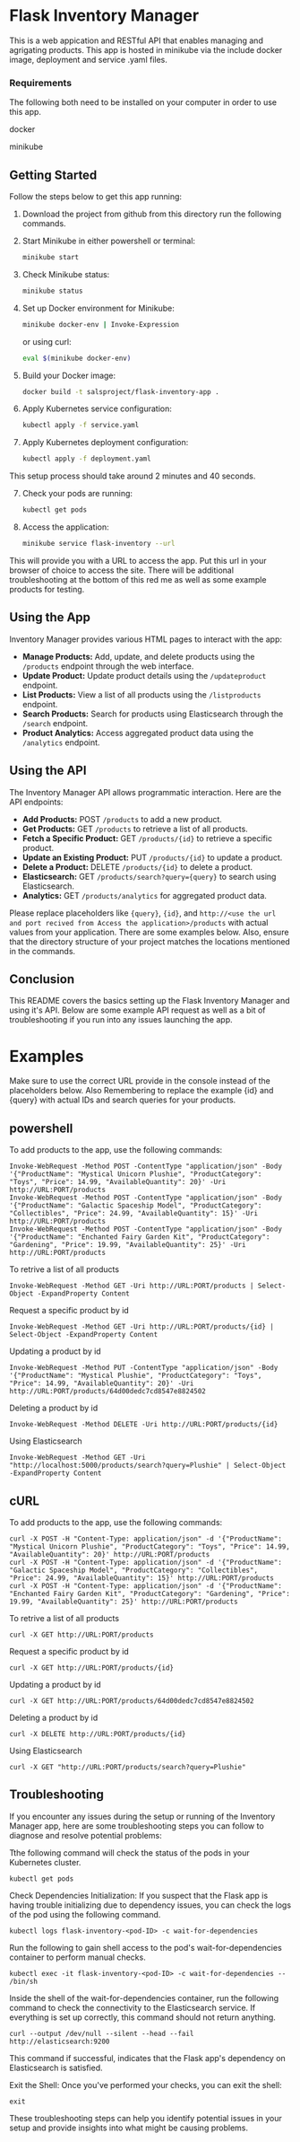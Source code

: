 
# Flask Inventory Manager

This is a web appication and RESTful API that enables managing and agrigating products. This app is hosted in minikube via the include docker image, deployment and service .yaml files. 

### Requirements
The following both need to be installed on your computer in order to use this app.

docker

minikube

## Getting Started
Follow the steps below to get this app running:

1. Download the project from github from this directory run the following commands.

2. Start Minikube in either powershell or terminal:
   ```sh
   minikube start
   ```

2. Check Minikube status:
   ```sh
   minikube status
   ```

3. Set up Docker environment for Minikube:
   ```sh
   minikube docker-env | Invoke-Expression
   ```
   or using curl:
   ```sh
   eval $(minikube docker-env)
   ```

4. Build your Docker image:
   ```sh
   docker build -t salsproject/flask-inventory-app .
   ```

5. Apply Kubernetes service configuration:
   ```sh
   kubectl apply -f service.yaml
   ```

6. Apply Kubernetes deployment configuration:
   ```sh
   kubectl apply -f deployment.yaml
   ```

This setup process should take around 2 minutes and 40 seconds.

7. Check your pods are running:
   ```sh
   kubectl get pods
   ```

8. Access the application:
   ```sh
   minikube service flask-inventory --url
   ```

This will provide you with a URL to access the app. Put this url in your browser of choice to access the site. There will be additional troubleshooting at the bottom of this red me as well as some example products for testing. 

## Using the App

Inventory Manager provides various HTML pages to interact with the app:

- **Manage Products:** Add, update, and delete products using the `/products` endpoint through the web interface.
- **Update Product:** Update product details using the `/updateproduct` endpoint.
- **List Products:** View a list of all products using the `/listproducts` endpoint.
- **Search Products:** Search for products using Elasticsearch through the `/search` endpoint.
- **Product Analytics:** Access aggregated product data using the `/analytics` endpoint.

## Using the API

The Inventory Manager API allows programmatic interaction. Here are the API endpoints:

- **Add Products:** POST `/products` to add a new product.
- **Get Products:** GET `/products` to retrieve a list of all products.
- **Fetch a Specific Product:** GET `/products/{id}` to retrieve a specific product.
- **Update an Existing Product:** PUT `/products/{id}` to update a product.
- **Delete a Product:** DELETE `/products/{id}` to delete a product.
- **Elasticsearch:** GET `/products/search?query={query}` to search using Elasticsearch.
- **Analytics:** GET `/products/analytics` for aggregated product data.

Please replace placeholders like `{query}`, `{id}`, and `http://<use the url and port recived from Access the application>/products` with actual values from your application. There are some examples below. Also, ensure that the directory structure of your project matches the locations mentioned in the commands.


## Conclusion

This README covers the basics setting up the Flask Inventory Manager and using it's API. Below are some example API request as well as a bit of troubleshooting if you run into any issues launching the app.

# Examples
Make sure to use the correct URL provide in the console instead of the placeholders below. Also Remembering to replace the example {id} and {query} with actual IDs and search queries for your products.
## powershell
To add products to the app, use the following commands:
```
Invoke-WebRequest -Method POST -ContentType "application/json" -Body '{"ProductName": "Mystical Unicorn Plushie", "ProductCategory": "Toys", "Price": 14.99, "AvailableQuantity": 20}' -Uri http://URL:PORT/products
Invoke-WebRequest -Method POST -ContentType "application/json" -Body '{"ProductName": "Galactic Spaceship Model", "ProductCategory": "Collectibles", "Price": 24.99, "AvailableQuantity": 15}' -Uri http://URL:PORT/products
Invoke-WebRequest -Method POST -ContentType "application/json" -Body '{"ProductName": "Enchanted Fairy Garden Kit", "ProductCategory": "Gardening", "Price": 19.99, "AvailableQuantity": 25}' -Uri http://URL:PORT/products
```
To retrive a list of all products
```
Invoke-WebRequest -Method GET -Uri http://URL:PORT/products | Select-Object -ExpandProperty Content
```
Request a specific product by id
```
Invoke-WebRequest -Method GET -Uri http://URL:PORT/products/{id} | Select-Object -ExpandProperty Content
```
Updating a product by id
```
Invoke-WebRequest -Method PUT -ContentType "application/json" -Body '{"ProductName": "Mystical Plushie", "ProductCategory": "Toys", "Price": 14.99, "AvailableQuantity": 20}' -Uri http://URL:PORT/products/64d00dedc7cd8547e8824502
```
Deleting a product by id
```
Invoke-WebRequest -Method DELETE -Uri http://URL:PORT/products/{id}
```
Using Elasticsearch
```
Invoke-WebRequest -Method GET -Uri "http://localhost:5000/products/search?query=Plushie" | Select-Object -ExpandProperty Content
```

## cURL
To add products to the app, use the following commands:
```
curl -X POST -H "Content-Type: application/json" -d '{"ProductName": "Mystical Unicorn Plushie", "ProductCategory": "Toys", "Price": 14.99, "AvailableQuantity": 20}' http://URL:PORT/products
curl -X POST -H "Content-Type: application/json" -d '{"ProductName": "Galactic Spaceship Model", "ProductCategory": "Collectibles", "Price": 24.99, "AvailableQuantity": 15}' http://URL:PORT/products
curl -X POST -H "Content-Type: application/json" -d '{"ProductName": "Enchanted Fairy Garden Kit", "ProductCategory": "Gardening", "Price": 19.99, "AvailableQuantity": 25}' http://URL:PORT/products

```
To retrive a list of all products
```
curl -X GET http://URL:PORT/products
```
Request a specific product by id
```
curl -X GET http://URL:PORT/products/{id}
```
Updating a product by id
```
curl -X GET http://URL:PORT/products/64d00dedc7cd8547e8824502
```
Deleting a product by id
```
curl -X DELETE http://URL:PORT/products/{id}
```
Using Elasticsearch
```
curl -X GET "http://URL:PORT/products/search?query=Plushie"
```

## Troubleshooting
If you encounter any issues during the setup or running of the Inventory Manager app, here are some troubleshooting steps you can follow to diagnose and resolve potential problems:

Tthe following command will check the status of the pods in your Kubernetes cluster.
```
kubectl get pods
```
Check Dependencies Initialization: If you suspect that the Flask app is having trouble initializing due to dependency issues, you can check the logs of the pod using the following command.
```
kubectl logs flask-inventory-<pod-ID> -c wait-for-dependencies
```
Run the following to gain shell access to the pod's wait-for-dependencies container to perform manual checks.
```
kubectl exec -it flask-inventory-<pod-ID> -c wait-for-dependencies -- /bin/sh
```
Inside the shell of the wait-for-dependencies container, run the following command to check the connectivity to the Elasticsearch service. If everything is set up correctly, this command should not return anything.
```
curl --output /dev/null --silent --head --fail http://elasticsearch:9200
```
This command if successful, indicates that the Flask app's dependency on Elasticsearch is satisfied.

Exit the Shell: Once you've performed your checks, you can exit the shell:
```
exit
```
These troubleshooting steps can help you identify potential issues in your setup and provide insights into what might be causing problems.
